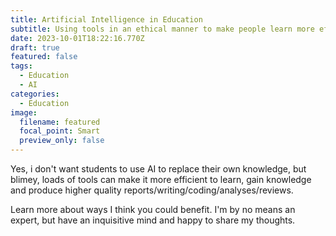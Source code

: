 ```yaml
---
title: Artificial Intelligence in Education
subtitle: Using tools in an ethical manner to make people learn more efficiently
date: 2023-10-01T18:22:16.770Z
draft: true
featured: false
tags:
  - Education
  - AI
categories:
  - Education
image:
  filename: featured
  focal_point: Smart
  preview_only: false
---
```

Y﻿es, i don't want students to use AI to replace their own knowledge, but blimey, loads of tools can make it more efficient to learn, gain knowledge and produce higher quality reports/writing/coding/analyses/reviews.

L﻿earn more about ways I think you could benefit. I'm by no means an expert, but have an inquisitive mind and happy to share my thoughts.